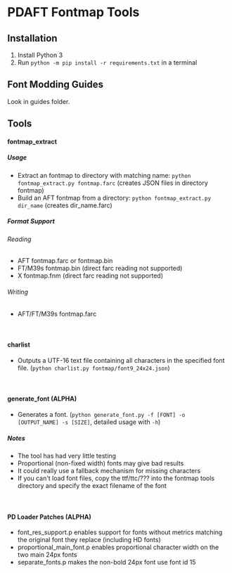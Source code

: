PDAFT Fontmap Tools
===================

## Installation
1. Install Python 3
2. Run `python -m pip install -r requirements.txt` in a terminal

## Font Modding Guides
Look in guides folder.

## Tools
#### fontmap_extract
 ##### Usage
 - Extract an fontmap to directory with matching name: `python fontmap_extract.py fontmap.farc`
     (creates JSON files in directory fontmap)
 - Build an AFT fontmap from a directory: `python fontmap_extract.py dir_name`
     (creates dir_name.farc)
 
 ##### Format Support
 ###### Reading
 - AFT fontmap.farc or fontmap.bin
 - FT/M39s fontmap.bin (direct farc reading not supported)
 - X fontmap.fnm (direct farc reading not supported)
 
 ###### Writing
 - AFT/FT/M39s fontmap.farc

　

#### charlist
 - Outputs a UTF-16 text file containing all characters in the specified font file.
     (`python charlist.py fontmap/font9_24x24.json`)

　

#### generate_font (ALPHA)
 - Generates a font.
     (`python generate_font.py -f [FONT] -o [OUTPUT_NAME] -s [SIZE]`, detailed usage with `-h`)
 
 ##### Notes
 - The tool has had very little testing
 - Proportional (non-fixed width) fonts may give bad results
 - It could really use a fallback mechanism for missing characters
 - If you can't load font files, copy the ttf/ttc/??? into the fontmap tools directory and specify the exact filename of the font

　

#### PD Loader Patches (ALPHA)
 - font_res_support.p enables support for fonts without metrics matching the original font they replace (including HD fonts)
 - proportional_main_font.p enables proportional character width on the two main 24px fonts
 - separate_fonts.p makes the non-bold 24px font use font id 15